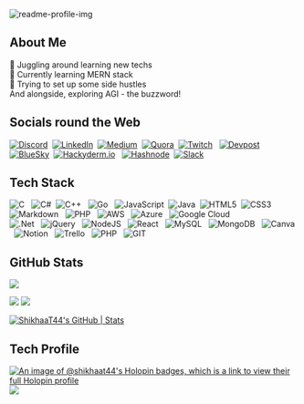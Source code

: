 ![readme-profile-img](https://github.com/ShikhaaT44/ShikhaaT44/assets/89783531/b7e5b809-aff2-4018-ac4e-6821273686c8)

## About Me
🔭 Juggling around learning new techs<br>🎯 Currently learning MERN stack<br>📌 Trying to set up some side hustles<br> And alongside, exploring AGI - the buzzword!

## Socials round the Web
[![Discord](https://img.shields.io/badge/Discord-%237289DA.svg?logo=discord&logoColor=white)](https://discord.gg/shikhaat44#9055)&nbsp;
[![LinkedIn](https://img.shields.io/badge/LinkedIn-%230077B5.svg?logo=linkedin&logoColor=white)](https://linkedin.com/in/https://www.linkedin.com/in/shikhaa-t-a054b6217/)&nbsp;
[![Medium](https://img.shields.io/badge/Medium-12100E?logo=medium&logoColor=white)](https://medium.com/@@shikhatikiwala)&nbsp;
[![Quora](https://img.shields.io/badge/Quora-%23B92B27.svg?logo=Quora&logoColor=white)](https://quora.com/profile/Shikhaa-Tikiwala)&nbsp;
[![Twitch](https://img.shields.io/badge/Twitch-%239146FF.svg?logo=Twitch&logoColor=white)](https://twitch.tv/shikhaa_t44)  &nbsp;
[![Devpost](https://img.shields.io/badge/Devpost-black?style=plastic&logo=devpost&logoColor=white)](https://devpost.com/ShikhaaT44)&nbsp;
[![BlueSky](https://img.shields.io/badge/Bluesky-black?style=plastic&logo=bluesky&logoColor=blue)](https://bsky.app/profile/savvyshik.bsky.social)&nbsp;
[![Hackyderm.io](https://img.shields.io/badge/Hackyderm.io-black?style=plastic&logo=mastodon&logoColor=purple)](https://hachyderm.io/@ShikhaaSays) &nbsp;
[![Hashnode](https://img.shields.io/badge/Hashnode-black?style=plastic&logo=Hashnode&logoColor=blue)](https://hashnode.com/@savvyShikhaa)&nbsp;
[![Slack](https://img.shields.io/badge/Slack-black?style=plastic&logo=Slack&logoColor=white)](https://slack.com/ShikhaaTikiwala) &nbsp;

## Tech Stack
![C](https://img.shields.io/badge/c-%2300599C.svg?style=flat-square&logo=c&logoColor=white) &nbsp;
![C#](https://img.shields.io/badge/c%23-%23239120.svg?style=flat-square&logo=c-sharp&logoColor=white)&nbsp;
![C++](https://img.shields.io/badge/c++-%2300599C.svg?style=flat-square&logo=c%2B%2B&logoColor=white) &nbsp;
![Go](https://img.shields.io/badge/go-%2300ADD8.svg?style=flat-square&logo=go&logoColor=white) &nbsp;
![JavaScript](https://img.shields.io/badge/javascript-%23323330.svg?style=flat-square&logo=javascript&logoColor=%23F7DF1E)&nbsp;
![Java](https://img.shields.io/badge/java-%23ED8B00.svg?style=flat-square&logo=openjdk&logoColor=white)&nbsp;
![HTML5](https://img.shields.io/badge/html5-%23E34F26.svg?style=flat-square&logo=html5&logoColor=white)&nbsp;
![CSS3](https://img.shields.io/badge/css3-%231572B6.svg?style=flat-square&logo=css3&logoColor=white)&nbsp;
![Markdown](https://img.shields.io/badge/markdown-%23000000.svg?style=flat-square&logo=markdown&logoColor=white) &nbsp;
![PHP](https://img.shields.io/badge/php-%23777BB4.svg?style=flat-square&logo=php&logoColor=white) &nbsp;
![AWS](https://img.shields.io/badge/AWS-%23FF9900.svg?style=flat-square&logo=amazon-aws&logoColor=white)  &nbsp;
![Azure](https://img.shields.io/badge/azure-%230072C6.svg?style=flat-square&logo=microsoftazure&logoColor=white) &nbsp;
![Google Cloud](https://img.shields.io/badge/GoogleCloud-%234285F4.svg?style=flat-square&logo=google-cloud&logoColor=white)<br/>
![.Net](https://img.shields.io/badge/.NET-5C2D91?style=flat-square&logo=.net&logoColor=white)  &nbsp;
![jQuery](https://img.shields.io/badge/jquery-%230769AD.svg?style=flat-square&logo=jquery&logoColor=white)  &nbsp;
![NodeJS](https://img.shields.io/badge/node.js-6DA55F?style=flat-square&logo=node.js&logoColor=white)  &nbsp;
![React](https://img.shields.io/badge/react-%2320232a.svg?style=flat-square&logo=react&logoColor=%2361DAFB) &nbsp;
![MySQL](https://img.shields.io/badge/mysql-%2300000f.svg?style=flat-square&logo=mysql&logoColor=white)  &nbsp;
![MongoDB](https://img.shields.io/badge/MongoDB-%234ea94b.svg?style=flat-square&logo=mongodb&logoColor=white) &nbsp;
![Canva](https://img.shields.io/badge/Canva-%2300C4CC.svg?style=flat-square&logo=Canva&logoColor=white) &nbsp;
![Notion](https://img.shields.io/badge/Notion-%23000000.svg?style=flat-square&logo=notion&logoColor=white) &nbsp;
![Trello](https://img.shields.io/badge/Trello-%23026AA7.svg?style=flat-square&logo=Trello&logoColor=white)  &nbsp;
![PHP](https://img.shields.io/badge/php-%23777BB4.svg?style=flat-square&logo=php&logoColor=white)  &nbsp;
![GIT](https://img.shields.io/badge/Git-fc6d26?style=flat-square&logo=git&logoColor=white)  &nbsp;
<!--[GithubPages](https://img.shields.io/badge/github%20pages-121013?style=flat-square&logo=github&logoColor=white)<br/>-->

## GitHub Stats
![](https://github-readme-streak-stats.herokuapp.com/?user=ShikhaaT44&theme=shades-of-purple&hide_border=false)
<!--&nbsp;&nbsp;&nbsp;&nbsp;&nbsp;&nbsp;&nbsp;&nbsp;&nbsp;&nbsp;&nbsp;&nbsp;&nbsp;-->
![](https://github-readme-stats.vercel.app/api?username=ShikhaaT44&theme=shades-of-purple&hide_border=false&include_all_commits=true&count_private=true)
![](https://github-contributor-stats.vercel.app/api?username=ShikhaaT44&limit=5&theme=tokyonight&combine_all_yearly_contributions=true)
<!--&nbsp;&nbsp;&nbsp;&nbsp;&nbsp;&nbsp;&nbsp;&nbsp;&nbsp;&nbsp;&nbsp;&nbsp;&nbsp;&nbsp;-->
[![ShikhaaT44's GitHub | Stats](https://stats.quine.sh/ShikhaaT44/github?theme=dark)](https://quine.sh?utm_source=widgets&utm_campaign=ShikhaaT44)


## Tech Profile
[![An image of @shikhaat44's Holopin badges, which is a link to view their full Holopin profile](https://holopin.me/shikhaat44)](https://holopin.io/@shikhaat44)
[![](https://visitcount.itsvg.in/api?id=ShikhaaT44&icon=5&color=6)](https://visitcount.itsvg.in)
<!-- ### ✍️ Random Dev Quote
--![](https://quotes-github-readme.vercel.app/api?type=vetical&theme=tokyonight)
## 🔝 Top Contributed Repo

![](https://github-readme-stats.vercel.app/api/top-langs/?username=ShikhaaT44&theme=shades-of-purple&hide_border=false&include_all_commits=true&count_private=true&layout=compact)


<!-- Proudly created with GPRM ( https://gprm.itsvg.in ) -->
